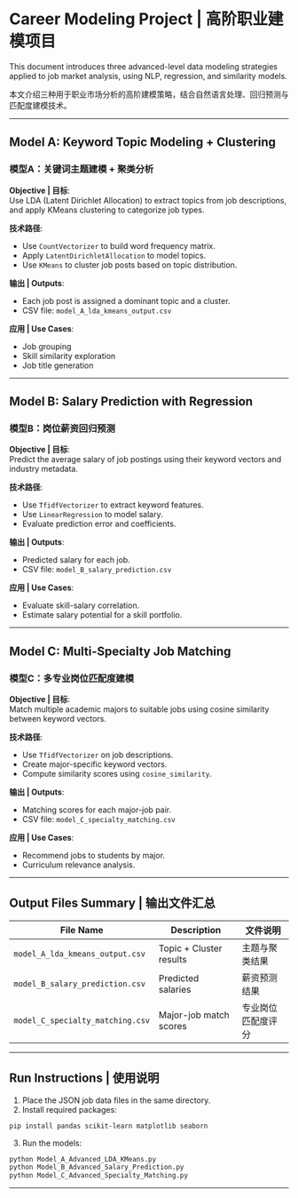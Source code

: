 # Career Modeling Project | 高阶职业建模项目

This document introduces three advanced-level data modeling strategies applied to job market analysis, using NLP, regression, and similarity models.

本文介绍三种用于职业市场分析的高阶建模策略，结合自然语言处理、回归预测与匹配度建模技术。

---

##  Model A: Keyword Topic Modeling + Clustering  
### 模型A：关键词主题建模 + 聚类分析

**Objective | 目标**:  
Use LDA (Latent Dirichlet Allocation) to extract topics from job descriptions, and apply KMeans clustering to categorize job types.

**技术路径**:
- Use `CountVectorizer` to build word frequency matrix.
- Apply `LatentDirichletAllocation` to model topics.
- Use `KMeans` to cluster job posts based on topic distribution.

**输出 | Outputs**:
- Each job post is assigned a dominant topic and a cluster.
- CSV file: `model_A_lda_kmeans_output.csv`

**应用 | Use Cases**:
- Job grouping
- Skill similarity exploration
- Job title generation

---

##  Model B: Salary Prediction with Regression  
### 模型B：岗位薪资回归预测

**Objective | 目标**:  
Predict the average salary of job postings using their keyword vectors and industry metadata.

**技术路径**:
- Use `TfidfVectorizer` to extract keyword features.
- Use `LinearRegression` to model salary.
- Evaluate prediction error and coefficients.

**输出 | Outputs**:
- Predicted salary for each job.
- CSV file: `model_B_salary_prediction.csv`

**应用 | Use Cases**:
- Evaluate skill-salary correlation.
- Estimate salary potential for a skill portfolio.

---

##  Model C: Multi-Specialty Job Matching  
### 模型C：多专业岗位匹配度建模

**Objective | 目标**:  
Match multiple academic majors to suitable jobs using cosine similarity between keyword vectors.

**技术路径**:
- Use `TfidfVectorizer` on job descriptions.
- Create major-specific keyword vectors.
- Compute similarity scores using `cosine_similarity`.

**输出 | Outputs**:
- Matching scores for each major-job pair.
- CSV file: `model_C_specialty_matching.csv`

**应用 | Use Cases**:
- Recommend jobs to students by major.
- Curriculum relevance analysis.

---

##  Output Files Summary | 输出文件汇总

| File Name | Description | 文件说明 |
|-----------|-------------|-----------|
| `model_A_lda_kmeans_output.csv` | Topic + Cluster results | 主题与聚类结果 |
| `model_B_salary_prediction.csv` | Predicted salaries | 薪资预测结果 |
| `model_C_specialty_matching.csv` | Major-job match scores | 专业岗位匹配度评分 |

---

##  Run Instructions | 使用说明

1. Place the JSON job data files in the same directory.
2. Install required packages:

```bash
pip install pandas scikit-learn matplotlib seaborn
```

3. Run the models:

```bash
python Model_A_Advanced_LDA_KMeans.py
python Model_B_Advanced_Salary_Prediction.py
python Model_C_Advanced_Specialty_Matching.py
```

---